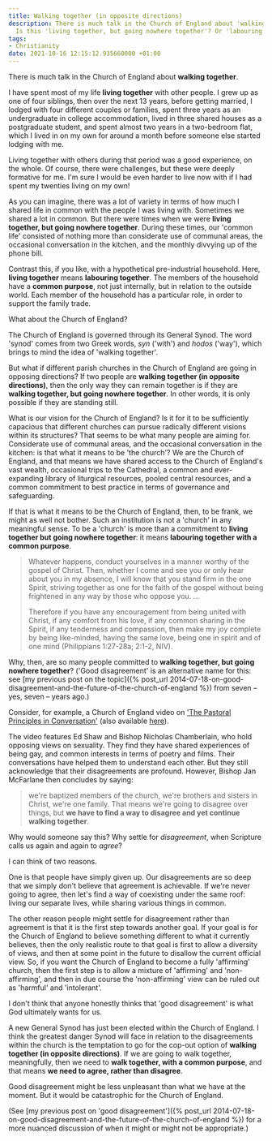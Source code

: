 ```yaml
---
title: Walking together (in opposite directions)
description: There is much talk in the Church of England about 'walking together'.
  Is this 'living together, but going nowhere together'? Or 'labouring together'?
tags:
- Christianity
date: 2021-10-16 12:15:12.935660000 +01:00
---
```

There is much talk in the Church of England about **walking together**.

I have spent most of my life **living together** with other people. I grew up as one of four siblings, then over the next 13 years, before getting married, I lodged with four different couples or families, spent three years as an undergraduate in college accommodation, lived in three shared houses as a postgraduate student, and spent almost two years in a two-bedroom flat, which I lived in on my own for around a month before someone else started lodging with me.

Living together with others during that period was a good experience, on the whole. Of course, there were challenges, but these were deeply formative for me. I'm sure I would be even harder to live now with if I had spent my twenties living on my own!

As you can imagine, there was a lot of variety in terms of how much I shared life in common with the people I was living with. Sometimes we shared a lot in common. But there were times when we were **living together, but going nowhere together**. During these times, our 'common life' consisted of nothing more than considerate use of communal areas, the occasional conversation in the kitchen, and the monthly divvying up of the phone bill.

Contrast this, if you like, with a hypothetical pre-industrial household. Here, **living together** means **labouring together**. The members of the household have a **common purpose**, not just internally, but in relation to the outside world. Each member of the household has a particular role, in order to support the family trade.

What about the Church of England?

The Church of England is governed through its General Synod. The word 'synod' comes from two Greek words, _syn_ ('with') and _hodos_ ('way'), which brings to mind the idea of 'walking together'.

But what if different parish churches in the Church of England are going in opposing directions? If two people are **walking together (in opposite directions)**, then the only way they can remain together is if they are **walking together, but going nowhere together**. In other words, it is only possible if they are standing still.

What is our vision for the Church of England? Is it for it to be sufficiently capacious that different churches can pursue radically different visions within its structures? That seems to be what many people are aiming for. Considerate use of communal areas, and the occasional conversation in the kitchen: is that what it means to be 'the church'? We are the Church of England, and that means we have shared access to the Church of England's vast wealth, occasional trips to the Cathedral, a common and ever-expanding library of liturgical resources, pooled central resources, and a common commitment to best practice in terms of governance and safeguarding.

If that is what it means to be the Church of England, then, to be frank, we might as well not bother. Such an institution is not a 'church' in any meaningful sense. To be a 'church' is more than a commitment to **living together but going nowhere together**: it means **labouring together with a common purpose**.

> Whatever happens, conduct yourselves in a manner worthy of the gospel of Christ. Then, whether I come and see you or only hear about you in my absence, I will know that you stand firm in the one Spirit, striving together as one for the faith of the gospel without being frightened in any way by those who oppose you. ...
>
> Therefore if you have any encouragement from being united with Christ, if any comfort from his love, if any common sharing in the Spirit, if any tenderness and compassion, then make my joy complete by being like-minded, having the same love, being one in spirit and of one mind (Philippians 1:27-28a; 2:1-2, NIV).

Why, then, are so many people committed to **walking together, but going nowhere together**? ('Good disagreement' is an alternative name for this: see [my previous post on the topic]({% post_url 2014-07-18-on-good-disagreement-and-the-future-of-the-church-of-england %}) from seven &ndash; yes, seven &ndash; years ago.)

Consider, for example, a Church of England video on ['The Pastoral Principles in Conversation'](https://www.youtube.com/watch?v=qiztsyHBbmc) (also available [here](https://www.churchofengland.org/about/leadership-and-governance/general-synod/bishops/pastoral-advisory-group/pastoral-principles)).

The video features Ed Shaw and Bishop Nicholas Chamberlain, who hold opposing views on sexuality. They find they have shared experiences of being gay, and common interests in terms of poetry and films. Their conversations have helped them to understand each other. But they still acknowledge that their disagreements are profound. However, Bishop Jan McFarlane then concludes by saying:

> we're baptized members of the church, we're brothers and sisters in Christ, we're one family. That means we're going to disagree over things, but **we have to find a way to disagree and yet continue walking together**.

Why would someone say this? Why settle for _disagreement_, when Scripture calls us again and again to _agree_?

I can think of two reasons.

One is that people have simply given up. Our disagreements are so deep that we simply don't believe that agreement is achievable. If we're never going to agree, then let's find a way of coexisting under the same roof: living our separate lives, while sharing various things in common.

The other reason people might settle for disagreement rather than agreement is that it is the first step towards another goal. If your goal is for the Church of England to believe something different to what it currently believes, then the only realistic route to that goal is first to allow a diversity of views, and then at some point in the future to disallow the current official view. So, if you want the Church of England to become a fully 'affirming' church, then the first step is to allow a mixture of 'affirming' and 'non-affirming', and then in due course the 'non-affirming' view can be ruled out as 'harmful' and 'intolerant'.

I don't think that anyone honestly thinks that 'good disagreement' is what God ultimately wants for us.

A new General Synod has just been elected within the Church of England. I think the greatest danger Synod will face in relation to the disagreements within the church is the temptation to go for the cop-out option of **walking together (in opposite directions)**. If we are going to walk together, meaningfully, then we need to **walk together, with a common purpose**, and that means **we need to agree, rather than disagree**.

Good disagreement might be less unpleasant than what we have at the moment. But it would be catastrophic for the Church of England.

(See [my previous post on 'good disagreement']({% post_url 2014-07-18-on-good-disagreement-and-the-future-of-the-church-of-england %}) for a more nuanced discussion of when it might or might not be appropriate.)

